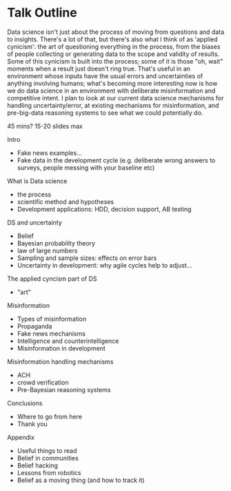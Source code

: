 # Talk Outline

Data science isn't just about the process of moving from questions and data to insights. There's a lot of that, but there's also what I think of as 'applied cynicism': the art of questioning everything in the process, from the biases of people collecting or generating data to the scope and validity of results.  Some of this cynicism is built into the process; some of it is those "oh, wait" moments when a result just doesn't ring true.  That's useful in an environment whose inputs have the usual errors and uncertainties of anything involving humans; what's becoming more interesting now is how we do data science in an environment with deliberate misinformation and competitive intent.   I plan to look at our current data science mechanisms for handling uncertainty/error, at existing mechanisms for misinformation, and pre-big-data reasoning systems to see what we could potentially do.

45 mins? 15-20 slides max

Intro

* Fake news examples... 
* Fake data in the development cycle \(e.g. deliberate wrong answers to surveys, people messing with your baseline etc\)

What is Data science

* the process
* scientific method and hypotheses
* Development applications: HDD, decision support, AB testing

DS and uncertainty

* Belief
* Bayesian probability theory
* law of large numbers
* Sampling and sample sizes: effects on error bars
* Uncertainty in development: why agile cycles help to adjust... 

The applied cyncism part of DS

* "art"

Misinformation

* Types of misinformation
* Propaganda
* Fake news mechanisms
* Intelligence and counterintelligence
* Misinformation in development

Misinformation handling mechanisms

* ACH
* crowd verification
* Pre-Bayesian reasoning systems

Conclusions

* Where to go from here
* Thank you

Appendix

* Useful things to read
* Belief in communities
* Belief hacking
* Lessons from robotics
* Belief as a moving thing \(and how to track it\)



